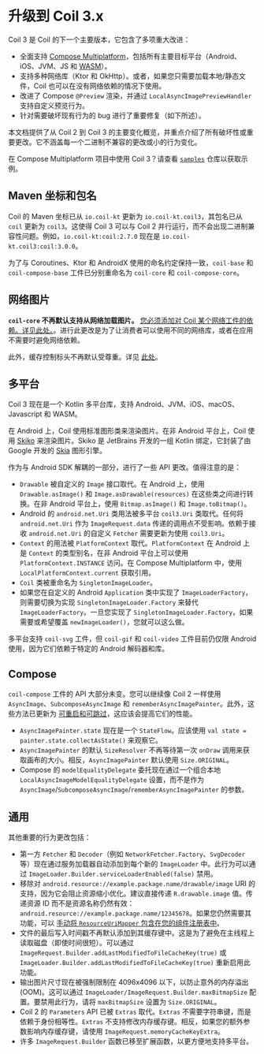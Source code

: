 # 升级到 Coil 3.x

Coil 3 是 Coil 的下一个主要版本，它包含了多项重大改进：

- 全面支持 [Compose Multiplatform](https://www.jetbrains.com/lp/compose-multiplatform/)，包括所有主要目标平台（Android、iOS、JVM、JS 和 [WASM](https://coil-kt.github.io/coil/sample/)）。
- 支持多种网络库（Ktor 和 OkHttp）。或者，如果您只需要加载本地/静态文件，Coil 也可以在没有网络依赖的情况下使用。
- 改进了 Compose `@Preview` 渲染，并通过 `LocalAsyncImagePreviewHandler` 支持自定义预览行为。
- 针对需要破坏现有行为的 bug 进行了重要修复（如下所述）。

本文档提供了从 Coil 2 到 Coil 3 的主要变化概览，并重点介绍了所有破坏性或重要更改。它不涵盖每一个二进制不兼容的更改或小的行为变化。

在 Compose Multiplatform 项目中使用 Coil 3？请查看 [`samples`](https://github.com/coil-kt/coil/tree/3.x/samples/compose) 仓库以获取示例。

## Maven 坐标和包名

Coil 的 Maven 坐标已从 `io.coil-kt` 更新为 `io.coil-kt.coil3`，其包名已从 `coil` 更新为 `coil3`。这使得 Coil 3 可以与 Coil 2 并行运行，而不会出现二进制兼容性问题。例如，`io.coil-kt:coil:2.7.0` 现在是 `io.coil-kt.coil3:coil:3.0.0`。

为了与 Coroutines、Ktor 和 AndroidX 使用的命名约定保持一致，`coil-base` 和 `coil-compose-base` 工件已分别重命名为 `coil-core` 和 `coil-compose-core`。

## 网络图片

**`coil-core` 不再默认支持从网络加载图片。** [您必须添加对 Coil 某个网络工件的依赖。详见此处。](network.md)。进行此更改是为了让消费者可以使用不同的网络库，或者在应用不需要时避免网络依赖。

此外，缓存控制标头不再默认受尊重。详见 [此处](network.md)。

## 多平台

Coil 3 现在是一个 Kotlin 多平台库，支持 Android、JVM、iOS、macOS、Javascript 和 WASM。

在 Android 上，Coil 使用标准图形类来渲染图片。在非 Android 平台上，Coil 使用 [Skiko](https://github.com/JetBrains/skiko) 来渲染图片。Skiko 是 JetBrains 开发的一组 Kotlin 绑定，它封装了由 Google 开发的 [Skia](https://github.com/google/skia) 图形引擎。

作为与 Android SDK 解耦的一部分，进行了一些 API 更改。值得注意的是：

- `Drawable` 被自定义的 `Image` 接口取代。在 Android 上，使用 `Drawable.asImage()` 和 `Image.asDrawable(resources)` 在这些类之间进行转换。在非 Android 平台上，使用 `Bitmap.asImage()` 和 `Image.toBitmap()`。
- Android 的 `android.net.Uri` 类用法被多平台 `coil3.Uri` 类取代。任何将 `android.net.Uri` 作为 `ImageRequest.data` 传递的调用点不受影响。依赖于接收 `android.net.Uri` 的自定义 `Fetcher` 需要更新为使用 `coil3.Uri`。
- `Context` 的用法被 `PlatformContext` 取代。`PlatformContext` 在 Android 上是 `Context` 的类型别名，在非 Android 平台上可以使用 `PlatformContext.INSTANCE` 访问。在 Compose Multiplatform 中，使用 `LocalPlatformContext.current` 获取引用。
- `Coil` 类被重命名为 `SingletonImageLoader`。
- 如果您在自定义的 Android `Application` 类中实现了 `ImageLoaderFactory`，则需要切换为实现 `SingletonImageLoader.Factory` 来替代 `ImageLoaderFactory`。一旦您实现了 `SingletonImageLoader.Factory`，如果需要或希望覆盖 `newImageLoader()`，您就可以这么做。

多平台支持 `coil-svg` 工件，但 `coil-gif` 和 `coil-video` 工件目前仍仅限 Android 使用，因为它们依赖于特定的 Android 解码器和库。

## Compose

`coil-compose` 工件的 API 大部分未变。您可以继续像 Coil 2 一样使用 `AsyncImage`、`SubcomposeAsyncImage` 和 `rememberAsyncImagePainter`。此外，这些方法已更新为 [可重启和可跳过](https://developer.android.com/jetpack/compose/performance/stability)，这应该会提高它们的性能。

- `AsyncImagePainter.state` 现在是一个 `StateFlow`。应该使用 `val state = painter.state.collectAsState()` 来观察它。
- `AsyncImagePainter` 的默认 `SizeResolver` 不再等待第一次 `onDraw` 调用来获取画布的大小。相反，`AsyncImagePainter` 默认使用 `Size.ORIGINAL`。
- Compose 的 `modelEqualityDelegate` 委托现在通过一个组合本地 `LocalAsyncImageModelEqualityDelegate` 设置，而不是作为 `AsyncImage`/`SubcomposeAsyncImage`/`rememberAsyncImagePainter` 的参数。

## 通用

其他重要的行为更改包括：

- 第一方 `Fetcher` 和 `Decoder`（例如 `NetworkFetcher.Factory`、`SvgDecoder` 等）现在通过服务加载器自动添加到每个新的 `ImageLoader` 中。此行为可以通过 `ImageLoader.Builder.serviceLoaderEnabled(false)` 禁用。
- 移除对 `android.resource://example.package.name/drawable/image` URI 的支持，因为它会阻止资源缩小优化。建议直接传递 `R.drawable.image` 值。传递资源 ID 而不是资源名称仍然有效：`android.resource://example.package.name/12345678`。如果您仍然需要其功能，可以 [手动将 `ResourceUriMapper` 包含在您的组件注册表中](https://github.com/coil-kt/coil/blob/da7d872e340430014dbc5136e35eb62f9b17662e/coil-core/src/androidInstrumentedTest/kotlin/coil3/map/ResourceUriMapper.kt)。
- 文件的最后写入时间戳不再默认添加到其缓存键中。这是为了避免在主线程上读取磁盘（即使时间很短）。可以通过 `ImageRequest.Builder.addLastModifiedToFileCacheKey(true)` 或 `ImageLoader.Builder.addLastModifiedToFileCacheKey(true)` 重新启用此功能。
- 输出图片尺寸现在被强制限制在 4096x4096 以下，以防止意外的内存溢出 (OOM)。这可以通过 `ImageLoader/ImageRequest.Builder.maxBitmapSize` 配置。要禁用此行为，请将 `maxBitmapSize` 设置为 `Size.ORIGINAL`。
- Coil 2 的 `Parameters` API 已被 `Extras` 取代。`Extras` 不需要字符串键，而是依赖于身份相等性。`Extras` 不支持修改内存缓存键。相反，如果您的额外参数影响内存缓存键，请使用 `ImageRequest.memoryCacheKeyExtra`。
- 许多 `ImageRequest.Builder` 函数已移至扩展函数，以更方便地支持多平台。